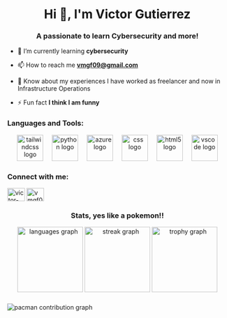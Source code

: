 <h1 align="center">Hi 👋, I'm Victor Gutierrez</h1>
<h3 align="center">A passionate to learn Cybersecurity and more!</h3>

- 🌱 I’m currently learning **cybersecurity**

- 📫 How to reach me **vmgf09@gmail.com**

- 📄 Know about my experiences I have worked as freelancer and now in Infrastructure Operations

- ⚡ Fun fact **I think I am funny**

###

<div align="center">
  <h3 align="left">Languages and Tools:</h3>
  <img src="https://skillicons.dev/icons?i=tailwind" height="60" alt="tailwindcss logo"  />
  <img width="12" />
  <img src="https://skillicons.dev/icons?i=py" height="60" alt="python logo"  />
  <img width="12" />
  <img src="https://cdn.jsdelivr.net/gh/devicons/devicon/icons/azure/azure-original.svg" height="60" alt="azure logo"  />
  <img width="12" />
  <img src="https://cdn.jsdelivr.net/gh/devicons/devicon/icons/css3/css3-original.svg" height="60" alt="css logo"  />
  <img width="12" />
  <img src="https://cdn.jsdelivr.net/gh/devicons/devicon/icons/html5/html5-original.svg" height="60" alt="html5 logo"  />
  <img width="12" />
  <img src="https://cdn.jsdelivr.net/gh/devicons/devicon/icons/vscode/vscode-original.svg" height="60" alt="vscode logo"  />
</div>

###
  <h3 align="left">Connect with me:</h3>
  <p align="left">
  <a href="https://linkedin.com/in/victor-manuel-g-a6baa4306" target="blank"><img align="center" src="https://raw.githubusercontent.com/rahuldkjain/github-profile-readme-generator/master/src/images/icons/Social/linked-in-alt.svg" alt="victor-manuel-g-a6baa4306" height="30" width="40" /></a>
  <a href="https://www.hackerrank.com/vmgf09" target="blank"><img align="center" src="https://raw.githubusercontent.com/rahuldkjain/github-profile-readme-generator/master/src/images/icons/Social/hackerrank.svg" alt="vmgf09" height="30" width="40" /></a>
  </p>

###

<div align="center">
  <h3>Stats, yes like a pokemon!!</h3>
  <img src="https://github-readme-stats.vercel.app/api/top-langs?username=VictorManuelGutierrezFlores&locale=en&hide_title=false&layout=compact&card_width=320&langs_count=5&theme=dracula&hide_border=false&order=2" height="150" alt="languages graph"  />
  <img src="https://streak-stats.demolab.com?user=VictorManuelGutierrezFlores&locale=en&mode=daily&theme=dracula&hide_border=false&border_radius=5&order=3" height="150" alt="streak graph"  />
  <img src="https://github-profile-trophy.vercel.app?username=VictorManuelGutierrezFlores&theme=dracula&column=-1&row=1&margin-w=8&margin-h=8&no-bg=false&no-frame=false&order=4" height="150" alt="trophy graph"  />
</div>

###

<picture>
  <source media="(prefers-color-scheme: dark)" srcset="https://raw.githubusercontent.com/VictorManuelGutierrezFlores/VictorManuelGutierrezFlores/output/pacman-contribution-graph-dark.svg">
  <source media="(prefers-color-scheme: light)" srcset="https://raw.githubusercontent.com/VictorManuelGutierrezFlores/VictorManuelGutierrezFlores/output/pacman-contribution-graph.svg">
  <img alt="pacman contribution graph" src="https://raw.githubusercontent.com/VictorManuelGutierrezFlores/VictorManuelGutierrezFlores/output/pacman-contribution-graph.svg">
</picture>

###
